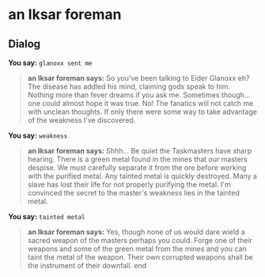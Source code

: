 # an Iksar foreman
## Dialog

**You say:** `glanoxx sent me`



>**an Iksar foreman says:** So you've been talking to Elder Glanoxx eh? The disease has addled his mind, claiming gods speak to him. Nothing more than fever dreams if you ask me. Sometimes though... one could almost hope it was true. No! The fanatics will not catch me with unclean thoughts. If only there were some way to take advantage of the weakness I've discovered.

**You say:** `weakness`



>**an Iksar foreman says:** Shhh... Be quiet the Taskmasters have sharp hearing. There is a green metal found in the mines that our masters despise. We must carefully separate it from the ore before working with the purified metal. Any tainted metal is quickly destroyed. Many a slave has lost their life for not properly purifying the metal. I'm convinced the secret to the master's weakness lies in the tainted metal.

**You say:** `tainted metal`



>**an Iksar foreman says:** Yes, though none of us would dare wield a sacred weapon of the masters perhaps you could. Forge one of their weapons and some of the green metal from the mines and you can taint the metal of the weapon. Their own corrupted weapons shall be the instrument of their downfall.
end

